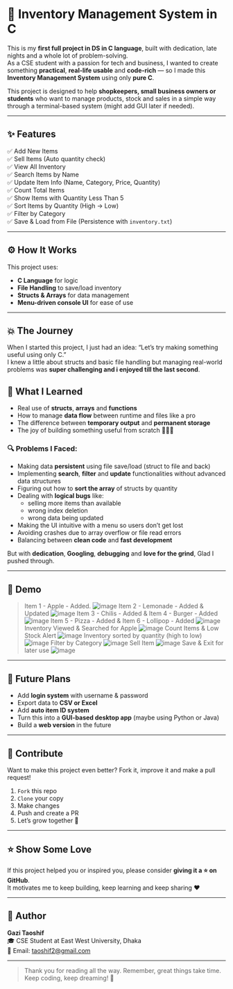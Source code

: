 # 🧮 Inventory Management System in C

This is my **first full project in DS in C language**, built with dedication, late nights and a whole lot of problem-solving.  
As a CSE student with a passion for tech and business, I wanted to create something **practical**, **real-life usable** and **code-rich** — so I made this **Inventory Management System** using only **pure C**.

This project is designed to help **shopkeepers, small business owners or students** who want to manage products, stock and sales in a simple way through a terminal-based system (might add GUI later if needed).

---

## ✨ Features

✅ Add New Items  
✅ Sell Items (Auto quantity check)  
✅ View All Inventory  
✅ Search Items by Name  
✅ Update Item Info (Name, Category, Price, Quantity)  
✅ Count Total Items  
✅ Show Items with Quantity Less Than 5  
✅ Sort Items by Quantity (High → Low)  
✅ Filter by Category  
✅ Save & Load from File (Persistence with `inventory.txt`)  

---

## ⚙️ How It Works

This project uses:
- **C Language** for logic  
- **File Handling** to save/load inventory  
- **Structs & Arrays** for data management  
- **Menu-driven console UI** for ease of use  

---

## 💥 The Journey

When I started this project, I just had an idea: “Let’s try making something useful using only C.”  
I knew a little about structs and basic file handling but managing real-world problems was **super challenging and i enjoyed till the last second**.

## 🧠 What I Learned

- Real use of **structs**, **arrays** and **functions**
- How to manage **data flow** between runtime and files like a pro
- The difference between **temporary output** and **permanent storage**
- The joy of building something useful from scratch 🧑‍💻🔥

### 🔍 Problems I Faced:

- Making data **persistent** using file save/load (struct to file and back)
- Implementing **search**, **filter** and **update** functionalities without advanced data structures
- Figuring out how to **sort the array** of structs by quantity
- Dealing with **logical bugs** like:
  - selling more items than available
  - wrong index deletion
  - wrong data being updated
- Making the UI intuitive with a menu so users don’t get lost
- Avoiding crashes due to array overflow or file read errors
- Balancing between **clean code** and **fast development**

But with **dedication**, **Googling**, **debugging** and **love for the grind**, Glad I pushed through.

---

## 📸 Demo 
> Item 1 - Apple - Added. 
![image](https://github.com/user-attachments/assets/8addfcbf-93fe-45c2-8756-8ef3b5c18525)
> Item 2 - Lemonade - Added & Updated
![image](https://github.com/user-attachments/assets/2fdb0f87-669a-4675-a1d4-d9d04f2cc17b)
> Item 3 - Chilis - Added & Item 4 - Burger - Added
![image](https://github.com/user-attachments/assets/d3ffe188-6b7a-46e4-ad35-3df8197258cd)
> Item 5 - Pizza - Added & Item 6 - Lollipop - Added
![image](https://github.com/user-attachments/assets/d5b30d5b-aca5-4776-bf52-9faaaa364f92)
> Inventory Viewed & Searched for Apple
![image](https://github.com/user-attachments/assets/ac462e97-c4e2-4bd7-9a61-eb82e3b68d51)
> Count Items & Low Stock Alert
![image](https://github.com/user-attachments/assets/ea70609c-4399-4870-9d59-99ba6a52f103)
> Inventory sorted by quantity (high to low)
![image](https://github.com/user-attachments/assets/40a32565-52f7-463d-a5f0-08bb0ec90867)
> Filter by Category
![image](https://github.com/user-attachments/assets/d3e5e146-53a8-4bdb-b3ea-21c0b483880a)
> Sell Item
![image](https://github.com/user-attachments/assets/f3c1fa2d-b37c-4418-8816-a3c380268481)
> Save & Exit for later use
![image](https://github.com/user-attachments/assets/c7332731-cba4-43c4-8027-20281e887335)
---

## 🔮 Future Plans

- Add **login system** with username & password  
- Export data to **CSV or Excel**  
- Add **auto item ID system**  
- Turn this into a **GUI-based desktop app** (maybe using Python or Java)  
- Build a **web version** in the future

---

## 🤝 Contribute

Want to make this project even better? Fork it, improve it and make a pull request!

1. `Fork` this repo  
2. `Clone` your copy  
3. Make changes  
4. Push and create a PR  
5. Let’s grow together 🌱

---

## ⭐ Show Some Love

If this project helped you or inspired you, please consider **giving it a ⭐ on GitHub**.  
It motivates me to keep building, keep learning and keep sharing ❤️

---

## 👤 Author

**Gazi Taoshif**  
🎓 CSE Student at East West University, Dhaka  
📧 Email: taoshif2@gmail.com  

---

> Thank you for reading all the way. Remember, great things take time. Keep coding, keep dreaming! 🌟  
